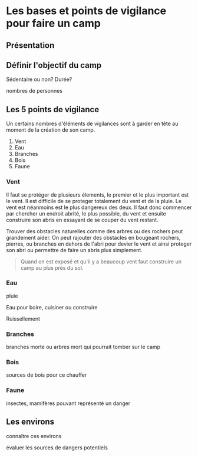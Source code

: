 # Les bases et points de vigilance pour faire un camp 

## Présentation 

## Définir l'objectif du camp 

Sédentaire ou non? Durée?

nombres de personnes

## Les 5 points de vigilance

Un certains nombres d'éléments de vigilances sont à garder en tête au moment de la création de son camp.
1. Vent
2. Eau 
3. Branches 
4. Bois
5. Faune
### Vent
Il faut se protéger de plusieurs élements, le premier et le plus important est le vent. Il est difficile de se proteger totalement du vent et de la pluie. Le vent est néanmoins est le plus dangereux des deux. Il faut donc commencer par chercher un endroit abrité, le plus possible, du vent et ensuite construire son abris en essayant de se couper du vent restant.

Trouver des obstacles naturelles comme des arbres ou des rochers peut grandement aider. On peut rajouter des obstacles en bougeant rochers, pierres, ou branches en dehors de l'abri pour devier le vent et ainsi proteger son abri ou permettre de faire un abris plus simplement.

> Quand on est exposé et qu'il y a beaucoup vent faut construire un camp au plus près du sol.
### Eau
pluie

Eau pour boire, cuisiner ou construire 

Ruissellement 

### Branches

branches morte ou arbres mort qui pourrait tomber sur le camp

### Bois

sources de bois pour ce chauffer 

### Faune

insectes, mamifères pouvant représenté un danger

## Les environs

connaître ces environs

évaluer les sources de dangers potentiels 
